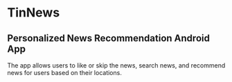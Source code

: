 # TinNews

## Personalized News Recommendation Android App

The app allows users to like or skip the news, search news, and recommend news for users based on their locations. 
